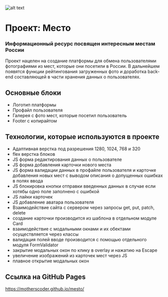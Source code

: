 ![alt text](https://i.ytimg.com/vi/8ZaeIk_Ggo4/mqdefault.jpg)
# Проект: Место
### Информационный ресурс посвящен интересным местам России
Проект нацелен на создание платформы для обмена пользователями фотографиями из мест, которые они посетили в России. В дальнейшем появятся функции рейтингования загруженных фото и доработка back-end составляющей в части хранения данных о пользователях.

## Основные блоки
- Логотип платформы
- Профайл пользователя
- Галерея с фото мест, которые посетил пользователь
- Footer с копирайтом

## Технологии, которые используются в проекте
- Адаптивная верстка под разрешения 1280, 1024, 768 и 320
- flex верстка блоков
- JS форма редактирования данных о пользователе
- JS форма добавления карточки нового места
- JS форма валидации данных в профайле пользователя и карточке добавления новых мест с выводом описания о допущенных ошибках в полях ввода
- JS блокировка кнопки отправки введенных данных в случае если хотябы одно поле заполнено с ошибкой
- JS лайки карточек
- JS добавление аватара пользователя
- Взаимодействие сайта с сервером через запросы get, put, patch, delete
- создание карточки производится из шаблона в отдельном модуле Card
- взаимодействие с модальными окнами и их обектами осуществляется через классы
- валидация полей вводе производится с помощью отдельного модуля FormValidator
- закрытие модальных окон по клику в overlay и нажатию на Escape
- увеличение изображений из карточек мест через JS
- плавное открытие модальных окон

## Ссылка на GitHub Pages
https://motherscoder.github.io/mesto/

